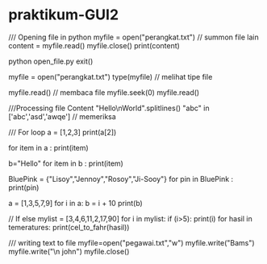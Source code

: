 # praktikum-GUI2


/// Opening file in python
myfile = open("perangkat.txt") // summon file lain
content = myfile.read()
myfile.close()
print(content)

python open_file.py
exit()

myfile = open("perangkat.txt")
type(myfile) // melihat tipe file

myfile.read() //  membaca file
myfile.seek(0)
myfile.read()

///Processing file Content
"Hello\nWorld".splitlines()
"abc" in ['abc','asd','awqe'] // memeriksa

/// For loop
a = [1,2,3]
print(a[2])

for item in a :
    print(item)

b="Hello"
for item in b :
    print(item)

BluePink = {"Lisoy","Jennoy","Rosoy","Ji-Sooy"}
for pin in BluePink :
    print(pin)

a = [1,3,5,7,9]
for i in a:
    b = i + 10
    print(b)

// If else
mylist = [3,4,6,11,2,17,90]
for i in mylist:
    if (i>5):
            print(i)
for hasil in temeratures:
    print(cel_to_fahr(hasil))

/// writing text to file
myfile=open("pegawai.txt","w")
myfile.write("Bams") 
myfile.write("\n john") 
myfile.close()

